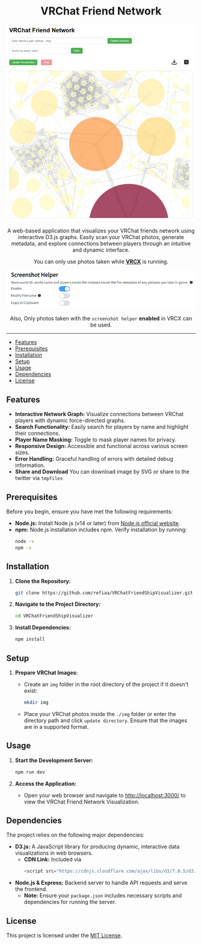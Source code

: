 
<div align="center">

# VRChat Friend Network

![preview](./image/main.png)

A web-based application that visualizes your VRChat friends network using interactive D3.js graphs. Easily scan your VRChat photos, generate metadata, and explore connections between players through an intuitive and dynamic interface.

You can only use photos taken while [**VRCX**](https://github.com/vrcx-team/VRCX) is running.

<div align="center">

![preview](./image/help.png)

Also, Only photos taken with the `screenshot helper` **enabled** in VRCX can be used.

<div align="left">

---

- [Features](#features)
- [Prerequisites](#prerequisites)
- [Installation](#installation)
- [Setup](#setup)
- [Usage](#usage)
- [Dependencies](#dependencies)
- [License](#license)

## Features

- **Interactive Network Graph:** Visualize connections between VRChat players with dynamic force-directed graphs.
- **Search Functionality:** Easily search for players by name and highlight their connections.
- **Player Name Masking:** Toggle to mask player names for privacy.
- **Responsive Design:** Accessible and functional across various screen sizes.
- **Error Handling:** Graceful handling of errors with detailed debug information.
- **Share and Download** You can download image by SVG or share to the twitter via `tmpfiles`

## Prerequisites

Before you begin, ensure you have met the following requirements:

- **Node.js:** Install Node.js (v14 or later) from [Node.js official website](https://nodejs.org/).
- **npm:** Node.js installation includes npm. Verify installation by running:
  ```bash
  node -v
  npm -v
  ```

## Installation

1. **Clone the Repository:**
   ```bash
   git clone https://github.com/refiaa/VRChatFriendShipVisualizer.git
   ```
   
2. **Navigate to the Project Directory:**
   ```bash
   cd VRChatFriendShipVisualizer
   ```

3. **Install Dependencies:**
   ```bash
   npm install
   ```

## Setup

1. **Prepare VRChat Images:**
   
   - Create an `img` folder in the root directory of the project if it doesn't exist:
     ```bash
     mkdir img
     ```
   - Place your VRChat photos inside the `./img` folder or enter the directory path and click `update directory`. Ensure that the images are in a supported format.

## Usage

1. **Start the Development Server:**
   ```bash
   npm run dev
   ```

2. **Access the Application:**
   
   - Open your web browser and navigate to [http://localhost:3000/](http://localhost:3000/) to view the VRChat Friend Network Visualization.

## Dependencies

The project relies on the following major dependencies:

- **D3.js:** A JavaScript library for producing dynamic, interactive data visualizations in web browsers.
  - **CDN Link:** Included via
    ```js
    <script src="https://cdnjs.cloudflare.com/ajax/libs/d3/7.8.5/d3.min.js"></script>
    ```
- **Node.js & Express:** Backend server to handle API requests and serve the frontend.
  - **Note:** Ensure your `package.json` includes necessary scripts and dependencies for running the server.

## License

This project is licensed under the [MIT License](LICENSE).
